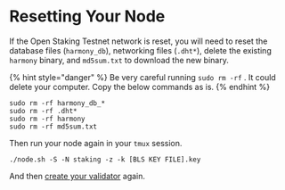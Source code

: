 # Resetting Your Node

If the Open Staking Testnet network is reset, you will need to reset the database files \(`harmony_db`\), networking files \(`.dht*`\), delete the existing `harmony` binary, and `md5sum.txt` to download the new binary.

{% hint style="danger" %}
Be very careful running `sudo rm -rf` . It could delete your computer. Copy the below commands as is.
{% endhint %}

```text
sudo rm -rf harmony_db_*
sudo rm -rf .dht*
sudo rm -rf harmony
sudo rm -rf md5sum.txt
```

Then run your node again in your `tmux` session.

```text
./node.sh -S -N staking -z -k [BLS KEY FILE].key
```

And then [create your validator](../first-time-setup/create-validator.md) again.

